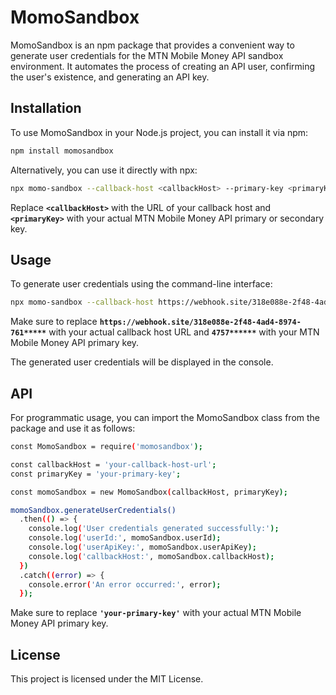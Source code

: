# MomoSandbox

MomoSandbox is an npm package that provides a convenient way to generate user credentials for the MTN Mobile Money API sandbox environment. It automates the process of creating an API user, confirming the user's existence, and generating an API key.

## Installation

To use MomoSandbox in your Node.js project, you can install it via npm:

```bash
npm install momosandbox
```
Alternatively, you can use it directly with npx:

```bash
npx momo-sandbox --callback-host <callbackHost> --primary-key <primaryKey>
```

Replace **`<callbackHost>`** with the URL of your callback host and **`<primaryKey>`** with your actual MTN Mobile Money API primary or secondary key.

## Usage

To generate user credentials using the command-line interface:

```bash
npx momo-sandbox --callback-host https://webhook.site/318e088e-2f48-4ad4-8974-76154***** --primary-key 4757******
```

Make sure to replace **`https://webhook.site/318e088e-2f48-4ad4-8974-761*****`** with your actual callback host URL and **`4757******`** with your MTN Mobile Money API primary key.

The generated user credentials will be displayed in the console.

## API

For programmatic usage, you can import the MomoSandbox class from the package and use it as follows:

```bash
const MomoSandbox = require('momosandbox');

const callbackHost = 'your-callback-host-url';
const primaryKey = 'your-primary-key';

const momoSandbox = new MomoSandbox(callbackHost, primaryKey);

momoSandbox.generateUserCredentials()
  .then(() => {
    console.log('User credentials generated successfully:');
    console.log('userId:', momoSandbox.userId);
    console.log('userApiKey:', momoSandbox.userApiKey);
    console.log('callbackHost:', momoSandbox.callbackHost);
  })
  .catch((error) => {
    console.error('An error occurred:', error);
  });
```

Make sure to replace **`'your-primary-key'`** with your actual MTN Mobile Money API primary key.

## License
This project is licensed under the MIT License. 